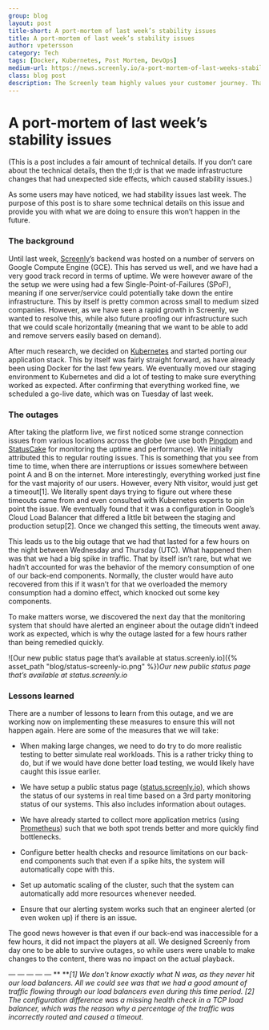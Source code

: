 ```yaml
---
group: blog
layout: post
title-short: A port-mortem of last week’s stability issues
title: A port-mortem of last week’s stability issues
author: vpetersson
category: Tech
tags: [Docker, Kubernetes, Post Mortem, DevOps]
medium-url: https://news.screenly.io/a-port-mortem-of-last-weeks-stability-issues-f87bf685cb65
class: blog post
description: The Screenly team highly values your customer journey. That’s why we share how technical issues are dealt with from our end. Despite the recent glitch, the actual Screenly digital signage playback was unaffected. Feel free to provide any feedback on how we’re doing.
---
```


# A port-mortem of last week’s stability issues

(This is a post includes a fair amount of technical details. If you don’t care about the technical details, then the tl;dr is that we made infrastructure changes that had unexpected side effects, which caused stability issues.)

As some users may have noticed, we had stability issues last week. The purpose of this post is to share some technical details on this issue and provide you with what we are doing to ensure this won’t happen in the future.

### The background

Until last week, [Screenly](https://www.screenly.io)’s backend was hosted on a number of servers on Google Compute Engine (GCE). This has served us well, and we have had a very good track record in terms of uptime. We were however aware of the the setup we were using had a few Single-Point-of-Failures (SPoF), meaning if one server/service could potentially take down the entire infrastructure. This by itself is pretty common across small to medium sized companies. However, as we have seen a rapid growth in Screenly, we wanted to resolve this, while also future proofing our infrastructure such that we could scale horizontally (meaning that we want to be able to add and remove servers easily based on demand).

After much research, we decided on [Kubernetes](https://kubernetes.io/) and started porting our application stack. This by itself was fairly straight forward, as have already been using Docker for the last few years. We eventually moved our staging environment to Kubernetes and did a lot of testing to make sure everything worked as expected. After confirming that everything worked fine, we scheduled a go-live date, which was on Tuesday of last week.

### The outages

After taking the platform live, we first noticed some strange connection issues from various locations across the globe (we use both [Pingdom](https://www.pingdom.com/) and [StatusCake](https://www.statuscake.com/) for monitoring the uptime and performance). We initially attributed this to regular routing issues. This is something that you see from time to time, when there are interruptions or issues somewhere between point A and B on the internet. More interestingly, everything worked just fine for the vast majority of our users. However, every Nth visitor, would just get a timeout[1]. We literally spent days trying to figure out where these timeouts came from and even consulted with Kubernetes experts to pin point the issue. We eventually found that it was a configuration in Google’s Cloud Load Balancer that differed a little bit between the staging and production setup[2]. Once we changed this setting, the timeouts went away.

This leads us to the big outage that we had that lasted for a few hours on the night between Wednesday and Thursday (UTC). What happened then was that we had a big spike in traffic. That by itself isn’t rare, but what we hadn’t accounted for was the behavior of the memory consumption of one of our back-end components. Normally, the cluster would have auto recovered from this if it wasn’t for that we overloaded the memory consumption had a domino effect, which knocked out some key components.

To make matters worse, we discovered the next day that the monitoring system that should have alerted an engineer about the outage didn’t indeed work as expected, which is why the outage lasted for a few hours rather than being remedied quickly.

![Our new public status page that’s available at status.screenly.io]({% asset_path "blog/status-screenly-io.png" %})*Our new public status page that’s available at status.screenly.io*

### Lessons learned

There are a number of lessons to learn from this outage, and we are working now on implementing these measures to ensure this will not happen again. Here are some of the measures that we will take:

* When making large changes, we need to do try to do more realistic testing to better simulate real workloads. This is a rather tricky thing to do, but if we would have done better load testing, we would likely have caught this issue earlier.

* We have setup a public status page ([status.screenly.io](https://status.screenly.io/)), which shows the status of our systems in real time based on a 3rd party monitoring status of our systems. This also includes information about outages.

* We have already started to collect more application metrics (using [Prometheus](https://prometheus.io/)) such that we both spot trends better and more quickly find bottlenecks.

* Configure better health checks and resource limitations on our back-end components such that even if a spike hits, the system will automatically cope with this.

* Set up automatic scaling of the cluster, such that the system can automatically add more resources whenever needed.

* Ensure that our alerting system works such that an engineer alerted (or even woken up) if there is an issue.

The good news however is that even if our back-end was inaccessible for a few hours, it did not impact the players at all. We designed Screenly from day one to be able to survive outages, so while users were unable to make changes to the content, there was no impact on the actual playback.

— — — — — **
***[1] We don’t know exactly what N was, as they never hit our load balancers. All we could see was that we had a good amount of traffic flowing through our load balancers even during this time period.
[2] The configuration difference was a missing health check in a TCP load balancer, which was the reason why a percentage of the traffic was incorrectly routed and caused a timeout.*
